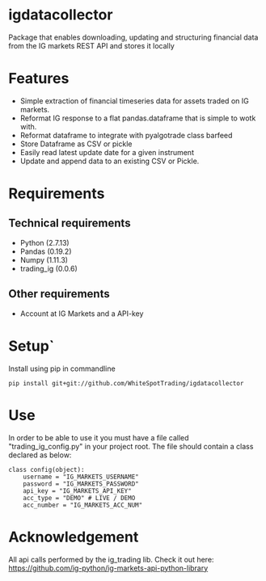 # igdatacollector
Package that enables downloading, updating and structuring financial data from the IG markets REST API and stores it locally

# Features
* Simple extraction of financial timeseries data for assets traded on IG markets.
* Reformat IG response to a flat pandas.dataframe that is simple to wotk with.
* Reformat dataframe to integrate with pyalgotrade class barfeed
* Store Dataframe as CSV or pickle
* Easily read latest update date for a given instrument
* Update and append data to an existing CSV or Pickle.


# Requirements
## Technical requirements
* Python (2.7.13)
* Pandas (0.19.2)
* Numpy (1.11.3)
* trading_ig (0.0.6)

## Other requirements
* Account at IG Markets and a API-key

# Setup`
Install using pip in commandline

``` pip install git+git://github.com/WhiteSpotTrading/igdatacollector ```

# Use
In order to be able to use it you must have a file called "trading_ig_config.py" in your project root.
The file should contain a class declared as below:

~~~~~
class config(object):
    username = "IG_MARKETS_USERNAME"
    password = "IG_MARKETS_PASSWORD"
    api_key = "IG_MARKETS_API_KEY"
    acc_type = "DEMO" # LIVE / DEMO
    acc_number = "IG_MARKETS_ACC_NUM"
~~~~~

# Acknowledgement
All api calls performed by the ig_trading lib. Check it out here: https://github.com/ig-python/ig-markets-api-python-library
